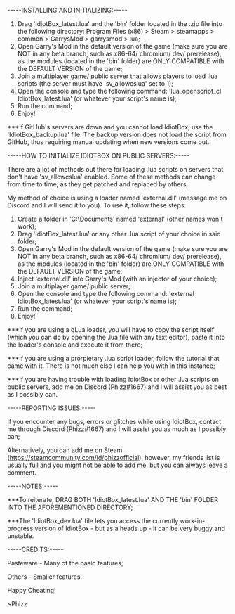 -----INSTALLING AND INITIALIZING:-----

1. Drag 'IdiotBox_latest.lua' and the 'bin' folder located in the .zip file into the following directory: Program Files (x86) > Steam > steamapps > common > GarrysMod > garrysmod > lua;
2. Open Garry's Mod in the default version of the game (make sure you are NOT in any beta branch, such as x86-64/ chromium/ dev/ prerelease), as the modules (located in the 'bin' folder) are ONLY COMPATIBLE with the DEFAULT VERSION of the game;
3. Join a multiplayer game/ public server that allows players to load .lua scripts (the server must have 'sv_allowcslua' set to 1);
4. Open the console and type the following command: 'lua_openscript_cl IdiotBox_latest.lua' (or whatever your script's name is);
5. Run the command;
6. Enjoy!

***If GitHub's servers are down and you cannot load IdiotBox, use the 'IdiotBox_backup.lua' file. The backup version does not load the script from GitHub, thus requiring manual updating when new versions come out.

-----HOW TO INITIALIZE IDIOTBOX ON PUBLIC SERVERS:-----

There are a lot of methods out there for loading .lua scripts on servers that don't have 'sv_allowcslua' enabled. Some of these methods can change from time to time, as they get patched and replaced by others;

My method of choice is using a loader named 'external.dll' (message me on Discord and I will send it to you). To use it, follow these steps:
1. Create a folder in 'C:\Documents' named 'external' (other names won't work); 
2. Drag 'IdiotBox_latest.lua' or any other .lua script of your choice in said folder;
3. Open Garry's Mod in the default version of the game (make sure you are NOT in any beta branch, such as x86-64/ chromium/ dev/ prerelease), as the modules (located in the 'bin' folder) are ONLY COMPATIBLE with the DEFAULT VERSION of the game;
4. Inject 'external.dll' into Garry's Mod (with an injector of your choice);
5. Join a multiplayer game/ public server;
6. Open the console and type the following command: 'external IdiotBox_latest.lua' (or whatever your script's name is);
7. Run the command;
8. Enjoy!

***If you are using a gLua loader, you will have to copy the script itself (which you can do by opening the .lua file with any text editor), paste it into the loader's console and execute it from there;

***If you are using a prorpietary .lua script loader, follow the tutorial that came with it. There is not much else I can help you with in this instance;

***If you are having trouble with loading IdiotBox or other .lua scripts on public servers, add me on Discord (Phizz#1667) and I will assist you as best as I possibly can.

-----REPORTING ISSUES:-----

If you encounter any bugs, errors or glitches while using IdiotBox, contact me through Discord (Phizz#1667) and I will assist you as much as I possibly can;

Alternatively, you can add me on Steam (https://steamcommunity.com/id/phizzofficial), however, my friends list is usually full and you might not be able to add me, but you can always leave a comment.

-----NOTES:-----

***To reiterate, DRAG BOTH 'IdiotBox_latest.lua' AND THE 'bin' FOLDER INTO THE AFOREMENTIONED DIRECTORY;

***The 'IdiotBox_dev.lua' file lets you access the currently work-in-progress version of IdiotBox - but as a heads up - it can be very buggy and unstable.

-----CREDITS:-----

Pasteware - Many of the basic features;

Others - Smaller features.

Happy Cheating!

   ~Phizz
